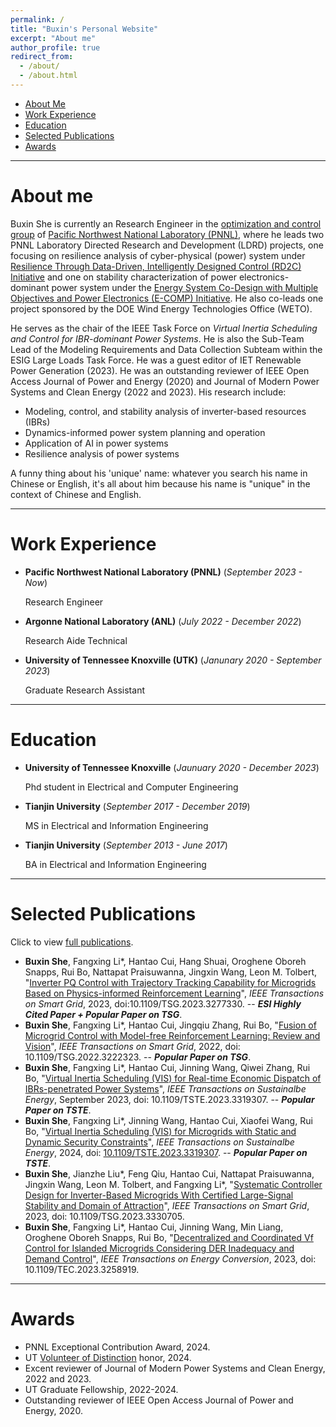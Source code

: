 ```yaml
---
permalink: /
title: "Buxin's Personal Website"
excerpt: "About me"
author_profile: true
redirect_from: 
  - /about/
  - /about.html
---
```

* [About Me](#me)
* [Work Experience](#work)
* [Education](#edu)
* [Selected Publications](#pub)
* [Awards](#award)

---

<div id='me'/>

# About me

Buxin She is currently an Research Engineer in the [optimization and control group](https://www.pnnl.gov/electricity-infrastructure-buildings-division-groups) of [Pacific Northwest National Laboratory (PNNL)](https://www.pnnl.gov/), where he leads two PNNL Laboratory Directed Research and Development (LDRD) projects, one focusing on resilience analysis of cyber-physical (power) system under [Resilience Through Data-Driven, Intelligently Designed Control (RD2C) Initiative](https://www.pnnl.gov/projects/rd2c-initiative) and one on stability characterization of power electronics-dominant power system under the [Energy System Co-Design with Multiple Objectives and Power Electronics (E-COMP) Initiative](https://www.pnnl.gov/projects/e-comp). He also co-leads one project sponsored by the DOE Wind Energy Technologies Office (WETO).

He serves as the chair of the IEEE Task Force on *Virtual Inertia Scheduling and Control for IBR-dominant Power Systems*. He is also the Sub-Team Lead of the Modeling Requirements and Data Collection Subteam within the ESIG Large Loads Task Force. He was a guest editor of IET Renewable Power Generation (2023). He was an outstanding reviewer of IEEE Open Access Journal of Power and Energy (2020) and Journal of Modern Power Systems and Clean Energy (2022 and 2023). His research include:

* Modeling, control, and stability analysis of inverter-based resources (IBRs)
* Dynamics-informed power system planning and operation
* Application of AI in power systems
* Resilience analysis of power systems

A funny thing about his 'unique' name: whatever you search his name in Chinese or English, it's all about him because his name is "unique" in the context of Chinese and English.

---

<div id='work'/>

# Work Experience

* **Pacific Northwest National Laboratory (PNNL)** (*September 2023 - Now*)

  Research Engineer
* **Argonne National Laboratory (ANL)** (*July 2022 - December 2022*)

  Research Aide Technical
* **University of Tennessee Knoxville (UTK)** (*Janunary 2020 - September 2023*)

  Graduate Research Assistant

---

<div id='edu'/>

# Education

* **University of Tennessee Knoxville** (*Jaunuary 2020 - December 2023*)

  Phd student in Electrical and Computer Engineering
* **Tianjin University** (*September 2017 - December 2019*)

  MS in Electrical and Information Engineering
* **Tianjin University** (*September 2013 - June 2017*)

  BA in Electrical and Information Engineering

---

<div id='pub'/>

# Selected Publications

Click to view [full publications](https://shebuxin.github.io//publications/).

* **Buxin She**, Fangxing Li\*, Hantao Cui, Hang Shuai, Oroghene Oboreh Snapps, Rui Bo, Nattapat Praisuwanna, Jingxin Wang,  Leon M. Tolbert, "[Inverter PQ Control with Trajectory Tracking Capability for Microgrids Based on Physics-informed Reinforcement Learning](https://ieeexplore.ieee.org/abstract/document/10128154)", *IEEE Transactions on Smart Grid*, 2023, doi:10.1109/TSG.2023.3277330. -- ***ESI Highly Cited Paper + Popular Paper on TSG***.
* **Buxin She**, Fangxing Li\*, Hantao Cui, Jingqiu Zhang, Rui Bo, "[Fusion of Microgrid Control with Model-free Reinforcement Learning: Review and Vision](https://ieeexplore.ieee.org/abstract/document/9951405)", *IEEE Transactions on Smart Grid*, 2022, doi: 10.1109/TSG.2022.3222323. -- ***Popular Paper on TSG***.
* **Buxin She**, Fangxing Li\*, Hantao Cui, Jinning Wang, Qiwei Zhang, Rui Bo, "[Virtual Inertia Scheduling (VIS) for Real-time Economic Dispatch of IBRs-penetrated Power Systems](https://ieeexplore.ieee.org/abstract/document/10264213)", *IEEE Transactions on Sustainalbe Energy*, September 2023, doi: 10.1109/TSTE.2023.3319307. -- ***Popular Paper on TSTE***.
* **Buxin She**, Fangxing Li\*, Jinning Wang, Hantao Cui, Xiaofei Wang, Rui Bo, "[Virtual Inertia Scheduling (VIS) for Microgrids with Static and Dynamic Security Constraints](https://ieeexplore.ieee.org/abstract/document/10729702)", *IEEE Transactions on Sustainalbe Energy*, 2024, doi: [10.1109/TSTE.2023.3319307](https://doi.org/10.1109/TSTE.2024.3481239). -- ***Popular Paper on TSTE***.
* **Buxin She**, Jianzhe Liu\*, Feng Qiu, Hantao Cui, Nattapat Praisuwanna, Jingxin Wang, Leon M. Tolbert, and Fangxing Li\*, "[Systematic Controller Design for Inverter-Based Microgrids With Certified Large-Signal Stability and Domain of Attraction](https://ieeexplore.ieee.org/abstract/document/10310265)", *IEEE Transactions on Smart Grid*, 2023, doi: 10.1109/TSG.2023.3330705.
* **Buxin She**, Fangxing Li\*, Hantao Cui, Jinning Wang, Min Liang, Oroghene Oboreh Snapps, Rui Bo,  "[Decentralized and Coordinated Vf Control for Islanded Microgrids Considering DER Inadequacy and Demand Control](https://arxiv.org/abs/2206.11407)", *IEEE Transactions on Energy Conversion*, 2023, doi: 10.1109/TEC.2023.3258919.

---

<div id='award'/>

# Awards

* PNNL Exceptional Contribution Award, 2024.
* UT [Volunteer of Distinction](https://provost.utk.edu/volunteer-of-distinction-winners/) honor, 2024.
* Excent reviewer of Journal of Modern Power Systems and Clean Energy, 2022 and 2023.
* UT Graduate Fellowship, 2022-2024.
* Outstanding reviewer of IEEE Open Access Journal of Power and Energy, 2020.
